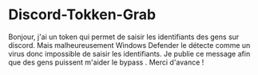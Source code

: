 # Discord-Tokken-Grab
Bonjour, j'ai un token qui permet de saisir les identifiants des gens sur discord. Mais malheureusement Windows Defender le détecte comme un virus donc impossible de saisir les identifiants. Je publie ce message afin que des gens puissent m'aider le bypass . Merci d'avance !
